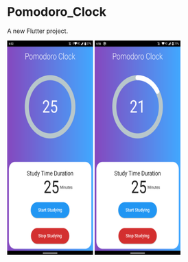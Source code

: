 # Pomodoro_Clock

A new Flutter project.

<img src="/assets/launcher/101.png" width="200" height="500">
<img src="/assets/launcher/102.png" width="200" height="500">
